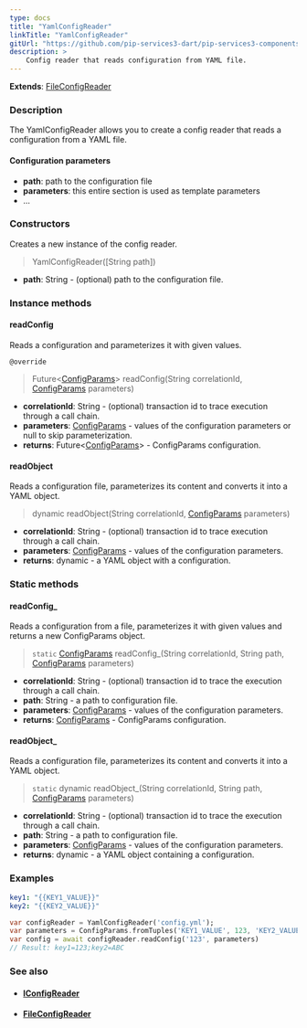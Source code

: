 ```yaml
---
type: docs
title: "YamlConfigReader"
linkTitle: "YamlConfigReader"
gitUrl: "https://github.com/pip-services3-dart/pip-services3-components-dart"
description: >
    Config reader that reads configuration from YAML file.
---
```


**Extends**: [FileConfigReader](../file_config_reader)

### Description

The YamlConfigReader allows you to create a config reader that reads a configuration from a YAML file.

#### Configuration parameters

- **path**: path to the configuration file
- **parameters**: this entire section is used as template parameters
- ...


### Constructors
Creates a new instance of the config reader.

> YamlConfigReader([String path])

- **path**: String - (optional) path to the configuration file.


### Instance methods


#### readConfig
Reads a configuration and parameterizes it with given values.

`@override`
> Future<[ConfigParams](../../../commons/config/config_params)> readConfig(String correlationId, [ConfigParams](../../../commons/config/config_params) parameters)

- **correlationId**: String - (optional) transaction id to trace execution through a call chain.
- **parameters**: [ConfigParams](../../../commons/config/config_params) - values of the configuration parameters or null to skip parameterization.
- **returns**: Future<[ConfigParams](../../../commons/config/config_params)> - ConfigParams configuration.


#### readObject
Reads a configuration file, parameterizes its content and converts it into a YAML object.

> dynamic readObject(String correlationId, [ConfigParams](../../../commons/config/config_params) parameters)

- **correlationId**: String - (optional) transaction id to trace execution through a call chain.
- **parameters**: [ConfigParams](../../../commons/config/config_params) - values of the configuration parameters.
- **returns**: dynamic - a YAML object with a configuration.

### Static methods

#### readConfig_
Reads a configuration from a file, parameterizes it with given values and returns a new ConfigParams object.

> `static` [ConfigParams](../../../commons/config/config_params) readConfig_(String correlationId, String path, [ConfigParams](../../../commons/config/config_params) parameters)

- **correlationId**: String - (optional) transaction id to trace the execution through a call chain.
- **path**: String - a path to configuration file.
- **parameters**: [ConfigParams](../../../commons/config/config_params) - values of the configuration parameters.
- **returns**: [ConfigParams](../../../commons/config/config_params) - ConfigParams configuration.


#### readObject_
Reads a configuration file, parameterizes its content and converts it into a YAML object.

> `static` dynamic readObject_(String correlationId, String path, [ConfigParams](../../../commons/config/config_params) parameters)

- **correlationId**: String - (optional) transaction id to trace the execution through a call chain.
- **path**: String - a path to configuration file.
- **parameters**: [ConfigParams](../../../commons/config/config_params) - values of the configuration parameters.
- **returns**: dynamic - a YAML object containing a configuration.

### Examples

```yaml
key1: "{{KEY1_VALUE}}"
key2: "{{KEY2_VALUE}}"
```
    
        
```dart
var configReader = YamlConfigReader('config.yml');
var parameters = ConfigParams.fromTuples('KEY1_VALUE', 123, 'KEY2_VALUE', 'ABC');
var config = await configReader.readConfig('123', parameters)
// Result: key1=123;key2=ABC
```

### See also
- #### [IConfigReader](../iconfig_reader)
- #### [FileConfigReader](../file_config_reader)
